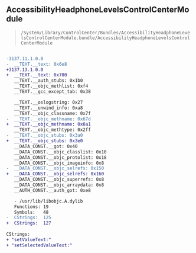 ## AccessibilityHeadphoneLevelsControlCenterModule

> `/System/Library/ControlCenter/Bundles/AccessibilityHeadphoneLevelsControlCenterModule.bundle/AccessibilityHeadphoneLevelsControlCenterModule`

```diff

-3137.11.1.0.0
-  __TEXT.__text: 0x6e8
+3137.13.1.0.0
+  __TEXT.__text: 0x700
   __TEXT.__auth_stubs: 0x1b0
   __TEXT.__objc_methlist: 0xf4
   __TEXT.__gcc_except_tab: 0x38

   __TEXT.__oslogstring: 0x27
   __TEXT.__unwind_info: 0xa8
   __TEXT.__objc_classname: 0x7f
-  __TEXT.__objc_methname: 0x67d
+  __TEXT.__objc_methname: 0x6a1
   __TEXT.__objc_methtype: 0x2ff
-  __TEXT.__objc_stubs: 0x3a0
+  __TEXT.__objc_stubs: 0x3e0
   __DATA_CONST.__got: 0x40
   __DATA_CONST.__objc_classlist: 0x10
   __DATA_CONST.__objc_protolist: 0x18
   __DATA_CONST.__objc_imageinfo: 0x8
-  __DATA_CONST.__objc_selrefs: 0x150
+  __DATA_CONST.__objc_selrefs: 0x160
   __DATA_CONST.__objc_superrefs: 0x8
   __DATA_CONST.__objc_arraydata: 0x8
   __AUTH_CONST.__auth_got: 0xe8

   - /usr/lib/libobjc.A.dylib
   Functions: 19
   Symbols:   48
-  CStrings:  125
+  CStrings:  127
 
CStrings:
+ "setValueText:"
+ "setSelectedValueText:"

```
